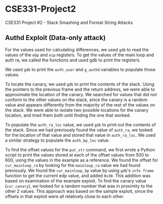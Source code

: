 # CSE331-Project2
CSE331 Project #2 - Stack Smashing and Format String Attacks

## Authd Exploit (Data-only attack)
For the values used for calculating differences, we used `gdb` to read the values of the `ebp` and `eip` registers. To get the values of the main loop and auth ra, we called the functions and used gdb to print the registers.

We used `gdb` to print the `auth_user` and `g_authd` variables to populate those values.

To locate the canary, we used `gdb` to print the contents of the stack. Using the pointers to the previous frame and the return address, we were able to approximate the location of the canary. We searched for values that did not conform to the other values on the stack, since the canary is a random value and appears differently from the majority of the rest of the values on the stack. We were able to isolate two possible locations for the canary location, and tried them both until finding the one that worked.

To populate the `auth_ra_loc` value, we used `gdb` to print out the contents of the stack. Since we had previously found the value of `auth_ra`, we looked for the location of that value and stored that value in `auth_ra_loc`. We used a similar strategy to populate the `auth_bp_loc` value.

To find the offset values for the `put_str` command, we first wrote a Python script to print the values stored at each of the offset values from 500 to 600, using the values in the example as a reference. We found the offset for `cur_mainloop_ra` by looking for the `mainloop_ra` value we had found previously. We found the `cur_mainloop_bp` value by using `gdb`'s `info frame` function to get the current edp value, and added `0x30`. This addition was based on examination of the example exploit. To find the canary value (`cur_canary`), we looked for a random number that was in proximity to the other 2 values. This approach was based on the sample exploit, since the offsets in that exploit were all relatively close to each other.



